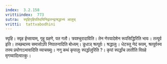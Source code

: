 ```yaml
---
index:  3.2.158
vrittiindex:  773
sutra:  स्पृहिगृहिपतिदयिनिद्रातन्द्राश्रद्धाभ्य आलुच्
vritti:  tattvabodhini 
---
```


स्पृहि। स्पृह ईप्सायाम्, गृहू ग्रहणे, पत गतौ। त्रयश्चुरादाविति। तेन णेरयादेशेन रूपसिद्धिरिति भावः। तत्पूर्व इति। तच्छब्दस्य समासोऽपि निपातनादिति बोध्यम्। डुधाञ् श्रत्पूर्वः। श्रद्धालुः। धेटस्तु नेदं रूपम्, श्रत्पूर्वस्य तस्य प्रयोगाऽभावादिति व्याचख्युः। ननु कथं कृपालुः स्पर्द्धालुरिति ?। कृपां स्पर्द्धांच लातीति विग्रहे मृगय्वादित्वात्कुः। 

